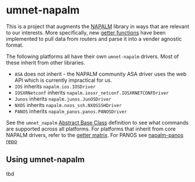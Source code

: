 # umnet-napalm
This is a project that augments the [NAPALM](https://napalm.readthedocs.io/en/latest/) library in ways that are relevant to our interests.
More specifically, new [getter functions](https://napalm.readthedocs.io/en/latest/support/index.html#getters-support-matrix) have been implemented to pull
data from routers and parse it into a vender agnostic format.

The following platforms all have their own `umnet-napalm` drivers. Most of these inherit from other libraries.
* `ASA` does not inherit - the NAPALM community ASA driver uses the web API which is currently impractical for us.
* `IOS` inherits `napalm.ios.IOSDriver`
* `IOSXRNetconf` inherits `napalm.iosxr_netconf.IOSXRNETCONFDriver`
* `Junos` inherits `napalm.junos.JunOSDriver`
* `NXOS` inherits `napalm.nxos_ssh.NXOSSSHDriver`
* `PANOS` inherits `napalm_panos.panos.PANOSDriver`

See the `umnet_napalm` [Abstract Base Class](https://github.com/umich-its-networking/umnet-napalm/blob/main/umnet_napalm/abstract_base.py) definition to see what commands are supported across all platforms. For platforms that inherit from core NAPALM drivers, refer to the [getter matrix](https://napalm.readthedocs.io/en/latest/support/index.html#getters-support-matrix). For PANOS see [napalm-panos repo](https://github.com/napalm-automation-community/napalm-panos)

## Using umnet-napalm
tbd
